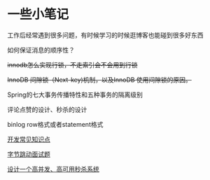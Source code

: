 # 一些小笔记

工作后经常遇到很多问题，有时候学习的时候逛博客也能碰到很多好东西







 如何保证消息的顺序性？

~~innodb怎么实现行锁，不走索引会不会用到行锁~~

~~InnoDB 间隙锁（Next-key)机制，以及InnoDB 使用间隙锁的原因。~~

Spring的七大事务传播特性和五种事务的隔离级别

评论点赞的设计、秒杀的设计	

binlog  row格式或者statement格式

[开发常见知识点](https://www.kancloud.cn/cfun_good/knowledge/1367278)

[字节跳动面试题](https://mp.weixin.qq.com/s?__biz=MzA3MjMwMzg2Nw==&mid=2247494166&idx=1&sn=667d82690e0924aff5e0cf62dc50116c&chksm=9f22ff82a8557694a498fba5d12d745af732ebdcb865d40b7ae96907038fa3c7a26110fe4d99&scene=126&sessionid=1618803774&key=0d9eb6528424c675986be11a77b848ae993ae507cf82bae697eac5782a16a4989d46d357cc79bc3d506b0316aa7f633af5827f0f24c898b205f711e72ba472a91aeab2ba1c35b5dd369f045e48c53c6ace59acf16ee6b78afea197310a34081882a9c13fc581880d95dce79583f42fffb1850e9e17010adc35c00c24ace186d7&ascene=1&uin=MTgxNTEwNTUxMw%3D%3D&devicetype=Windows+10+x64&version=62090529&lang=zh_CN&exportkey=AauhQklfCzjESLskWxIVb4Q%3D&pass_ticket=4DBlssrGhNH3TwZRJ50U95qmTwBYDmGBQkY8fbXFr9eU0zP%2FhLfU0KZKCoNkpprs&wx_header=0)

[设计一个高并发、高可用秒杀系统](https://zhuanlan.zhihu.com/p/109742840)

